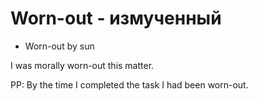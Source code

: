 # Worn-out - измученный

- Worn-out by sun

I was morally worn-out this matter.

PP: By the time I completed the task I had been worn-out.
